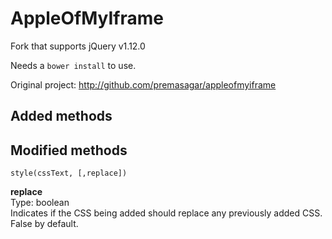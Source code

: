 AppleOfMyIframe
===============

Fork that supports jQuery v1.12.0

Needs a `bower install` to use.

Original project: http://github.com/premasagar/appleofmyiframe

Added methods
-------------

Modified methods
----------------

`style(cssText, [,replace])`

**replace**  
Type: boolean  
Indicates if the CSS being added should replace any previously added CSS. False by default.  




